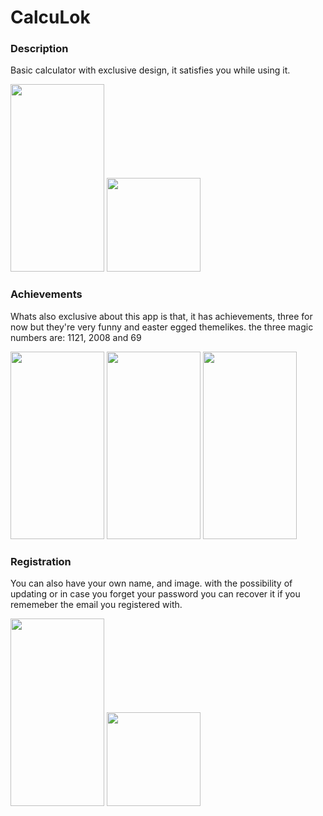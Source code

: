 # CalcuLok

### Description
Basic calculator with exclusive design, it satisfies you while using it.

<img src="https://cdn.discordapp.com/attachments/905103293070598164/938452199229489254/Screenshot_20220202-191057__01.jpg" width="150" height="300">
<img src="https://cdn.discordapp.com/attachments/905103293070598164/938452199451791511/Screenshot_20220202-191113__01.jpg" width="150" heigth="300">

### Achievements
Whats also exclusive about this app is that, it has achievements, three for now but they're very funny and 
easter egged themelikes. the three magic numbers are: 1121, 2008 and 69

<img src="https://cdn.discordapp.com/attachments/905103293070598164/938452199762198668/Screenshot_20220202-191148__01.jpg" width="150" height="300">
<img src="https://cdn.discordapp.com/attachments/905103293070598164/938452200005443675/Screenshot_20220202-191150__01.jpg" width="150" height="300">
<img src="https://cdn.discordapp.com/attachments/905103293070598164/938452200269688832/Screenshot_20220202-191158__01.jpg" width="150" height="300">

### Registration
You can also have your own name, and image. with the possibility of updating or in case you forget your password
you can recover it if you rememeber the email you registered with.

<img src="https://cdn.discordapp.com/attachments/905103293070598164/938467874576670740/Screenshot_20220202-201540__01.jpg" width="150" height="300">
<img src="https://cdn.discordapp.com/attachments/905103293070598164/938467875063214130/Screenshot_20220202-201543__01.jpg" width="150" heigth="300">
